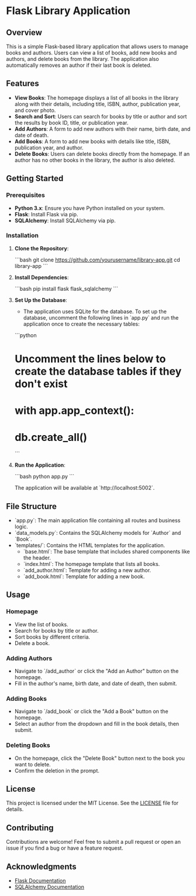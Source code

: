 
# Flask Library Application

## Overview

This is a simple Flask-based library application that allows users to manage books and authors. Users can view a list of books, add new books and authors, and delete books from the library. The application also automatically removes an author if their last book is deleted.

## Features

- **View Books**: The homepage displays a list of all books in the library along with their details, including title, ISBN, author, publication year, and cover photo.
- **Search and Sort**: Users can search for books by title or author and sort the results by book ID, title, or publication year.
- **Add Authors**: A form to add new authors with their name, birth date, and date of death.
- **Add Books**: A form to add new books with details like title, ISBN, publication year, and author.
- **Delete Books**: Users can delete books directly from the homepage. If an author has no other books in the library, the author is also deleted.

## Getting Started

### Prerequisites

- **Python 3.x**: Ensure you have Python installed on your system.
- **Flask**: Install Flask via pip.
- **SQLAlchemy**: Install SQLAlchemy via pip.

### Installation

1. **Clone the Repository**:

   \`\`\`bash
   git clone https://github.com/yourusername/library-app.git
   cd library-app
   \`\`\`

2. **Install Dependencies**:

   \`\`\`bash
   pip install flask flask_sqlalchemy
   \`\`\`

3. **Set Up the Database**:

   - The application uses SQLite for the database. To set up the database, uncomment the following lines in \`app.py\` and run the application once to create the necessary tables:

   \`\`\`python
   # Uncomment the lines below to create the database tables if they don't exist
   # with app.app_context():
   #     db.create_all()
   \`\`\`

4. **Run the Application**:

   \`\`\`bash
   python app.py
   \`\`\`

   The application will be available at \`http://localhost:5002\`.

## File Structure

- \`app.py\`: The main application file containing all routes and business logic.
- \`data_models.py\`: Contains the SQLAlchemy models for \`Author\` and \`Book\`.
- \`templates/\`: Contains the HTML templates for the application.
  - \`base.html\`: The base template that includes shared components like the header.
  - \`index.html\`: The homepage template that lists all books.
  - \`add_author.html\`: Template for adding a new author.
  - \`add_book.html\`: Template for adding a new book.

## Usage

### Homepage
- View the list of books.
- Search for books by title or author.
- Sort books by different criteria.
- Delete a book.

### Adding Authors
- Navigate to \`/add_author\` or click the "Add an Author" button on the homepage.
- Fill in the author's name, birth date, and date of death, then submit.

### Adding Books
- Navigate to \`/add_book\` or click the "Add a Book" button on the homepage.
- Select an author from the dropdown and fill in the book details, then submit.

### Deleting Books
- On the homepage, click the "Delete Book" button next to the book you want to delete.
- Confirm the deletion in the prompt.

## License

This project is licensed under the MIT License. See the [LICENSE](LICENSE) file for details.

## Contributing

Contributions are welcome! Feel free to submit a pull request or open an issue if you find a bug or have a feature request.

## Acknowledgments

- [Flask Documentation](https://flask.palletsprojects.com/)
- [SQLAlchemy Documentation](https://docs.sqlalchemy.org/)

